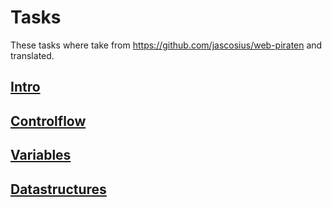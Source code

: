 # Tasks

These tasks where take from https://github.com/jascosius/web-piraten and translated.

## [Intro](task_intro.md)
## [Controlflow](task_controlflow.md)
## [Variables](task_variables.md)
## [Datastructures](task_datastructures.md)
